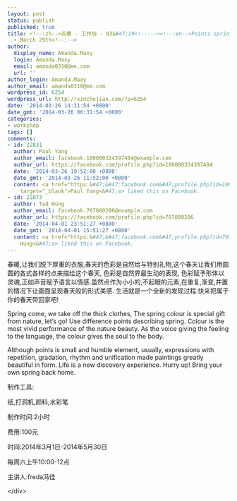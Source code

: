 ```yaml
---
layout: post
status: publish
published: true
title: <!--:zh-->点春 - 工作坊 - 03&#47;29<!--:--><!--:en-->Points spring painting workshop
  - March 29th<!--:-->
author:
  display_name: Amanda.Maxy
  login: Amanda.Maxy
  email: amanda0310@me.com
  url: ''
author_login: Amanda.Maxy
author_email: amanda0310@me.com
wordpress_id: 6254
wordpress_url: http://xinchejian.com/?p=6254
date: '2014-03-26 14:31:54 +0800'
date_gmt: '2014-03-26 06:31:54 +0800'
categories:
- workshop
tags: []
comments:
- id: 22831
  author: Paul Yang
  author_email: facebook.100000324397404@example.com
  author_url: https://facebook.com/profile.php?id=100000324397404
  date: '2014-03-26 19:52:00 +0800'
  date_gmt: '2014-03-26 11:52:00 +0800'
  content: <a href="https:&#47;&#47;facebook.com&#47;profile.php?id=100000324397404"
    target="_blank">Paul Yang<&#47;a> liked this on Facebook.
- id: 22873
  author: Ted Hung
  author_email: facebook.707880286@example.com
  author_url: https://facebook.com/profile.php?id=707880286
  date: '2014-04-01 23:51:27 +0800'
  date_gmt: '2014-04-01 15:51:27 +0800'
  content: <a href="https:&#47;&#47;facebook.com&#47;profile.php?id=707880286" target="_blank">Ted
    Hung<&#47;a> liked this on Facebook.
---
```

<p><!--:en-->
<div>
<p>春暖,让我们脱下厚重的衣服,春天的色彩是自然给与特别礼物,这<wbr &#47;>个春天让我们用圆圆的各式各样的点来描绘这个春天, 色彩是自然界最生动的表现, 色彩赋予形体以灵魂,正如声音赋予语言以情感.虽然点作为小小的<wbr &#47;>,不起眼的元素,在重复,渐变,并置的情况下让画面呈现春天般的<wbr &#47;>形式美感. 生活就是一个全新的发现过程.快来把属于你的春天带回家吧!</p>
<p>Spring come, we take off the thick clothes, The spring colour is special gift from nature, let&rsquo;s go! Use difference points describing spring. Colour is the most vivid performance of the nature beauty. As the voice giving the feeling to the language, the colour gives the soul to the body.</p>
<p>Although points is small and humble element, usually, expressions with repetition, gradation, rhythm and unification made paintings greatly beautiful in form. Life is a new discovery experience. Hurry up! Bring your own spring back home.</p>
<p>制作工具:</p>
<p>纸,打洞机,颜料,水彩笔</p>
<p>制作时间:2小时</p>
<p>费用:100元</p>
<p>时间:2014年3月1日-2014年5月30日</p>
<p>每周六上午10:00-12点</p>
<p>主讲人:freda冯佳</p>
<p><&#47;div><!--:--></p>
